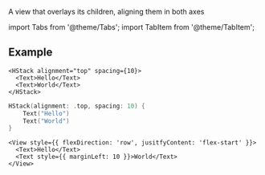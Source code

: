 ---
---

A view that overlays its children, aligning them in both axes

import Tabs from '@theme/Tabs';
import TabItem from '@theme/TabItem';

## Example

<Tabs>
<TabItem value="srn" label="swiftui-react-native">

```tsx
<HStack alignment="top" spacing={10}>
  <Text>Hello</Text>
  <Text>World</Text>
</HStack>
```

</TabItem>
<TabItem value="swiftui" label="SwiftUI">

```swift
HStack(alignment: .top, spacing: 10) {
    Text("Hello")
    Text("World")
}
```

</TabItem>
<TabItem value="react-native" label="React Native">

```tsx
<View style={{ flexDirection: 'row', jusitfyContent: 'flex-start' }}>
  <Text>Hello</Text>
  <Text style={{ marginLeft: 10 }}>World</Text>
</View>
```

</TabItem>
</Tabs>
